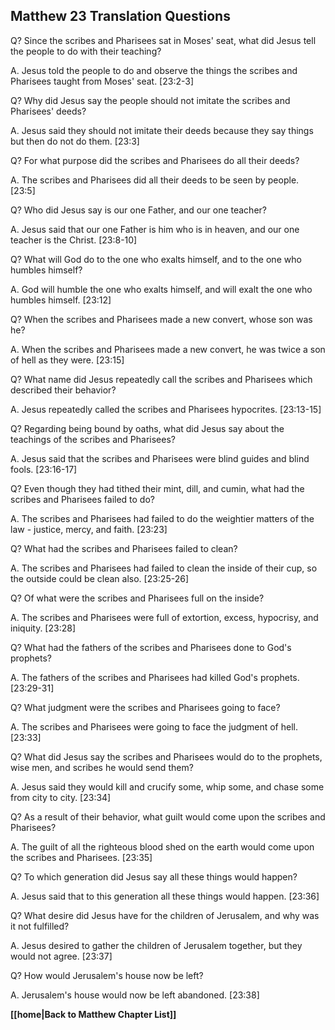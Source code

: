 ## Matthew 23 Translation Questions ##

Q? Since the scribes and Pharisees sat in Moses' seat, what did Jesus tell the people to do with their teaching?

A. Jesus told the people to do and observe the things the scribes and Pharisees taught from Moses' seat. [23:2-3]

Q? Why did Jesus say the people should not imitate the scribes and Pharisees' deeds?

A. Jesus said they should not imitate their deeds because they say things but then do not do them. [23:3]

Q? For what purpose did the scribes and Pharisees do all their deeds?

A. The scribes and Pharisees did all their deeds to be seen by people. [23:5]

Q? Who did Jesus say is our one Father, and our one teacher?

A. Jesus said that our one Father is him who is in heaven, and our one teacher is the Christ. [23:8-10]

Q? What will God do to the one who exalts himself, and to the one who humbles himself?

A. God will humble the one who exalts himself, and will exalt the one who humbles himself. [23:12]

Q? When the scribes and Pharisees made a new convert, whose son was he?

A. When the scribes and Pharisees made a new convert, he was twice a son of hell as they were. [23:15]

Q? What name did Jesus repeatedly call the scribes and Pharisees which described their behavior?

A. Jesus repeatedly called the scribes and Pharisees hypocrites. [23:13-15]

Q? Regarding being bound by oaths, what did Jesus say about the teachings of the scribes and Pharisees?

A. Jesus said that the scribes and Pharisees were blind guides and blind fools. [23:16-17]

Q? Even though they had tithed their mint, dill, and cumin, what had the scribes and Pharisees failed to do?

A. The scribes and Pharisees had failed to do the weightier matters of the law - justice, mercy, and faith. [23:23]

Q? What had the scribes and Pharisees failed to clean?

A. The scribes and Pharisees had failed to clean the inside of their cup, so the outside could be clean also. [23:25-26]

Q? Of what were the scribes and Pharisees full on the inside?

A. The scribes and Pharisees were full of extortion, excess, hypocrisy, and iniquity. [23:28]

Q? What had the fathers of the scribes and Pharisees done to God's prophets?

A. The fathers of the scribes and Pharisees had killed God's prophets. [23:29-31]

Q? What judgment were the scribes and Pharisees going to face?

A. The scribes and Pharisees were going to face the judgment of hell. [23:33]

Q? What did Jesus say the scribes and Pharisees would do to the prophets, wise men, and scribes he would send them?

A. Jesus said they would kill and crucify some, whip some, and chase some from city to city. [23:34]

Q? As a result of their behavior, what guilt would come upon the scribes and Pharisees?

A. The guilt of all the righteous blood shed on the earth would come upon the scribes and Pharisees. [23:35]

Q? To which generation did Jesus say all these things would happen?

A. Jesus said that to this generation all these things would happen. [23:36]

Q? What desire did Jesus have for the children of Jerusalem, and why was it not fulfilled?

A. Jesus desired to gather the children of Jerusalem together, but they would not agree. [23:37]

Q? How would Jerusalem's house now be left?

A. Jerusalem's house would now be left abandoned. [23:38]

__[[home|Back to Matthew Chapter List]]__

